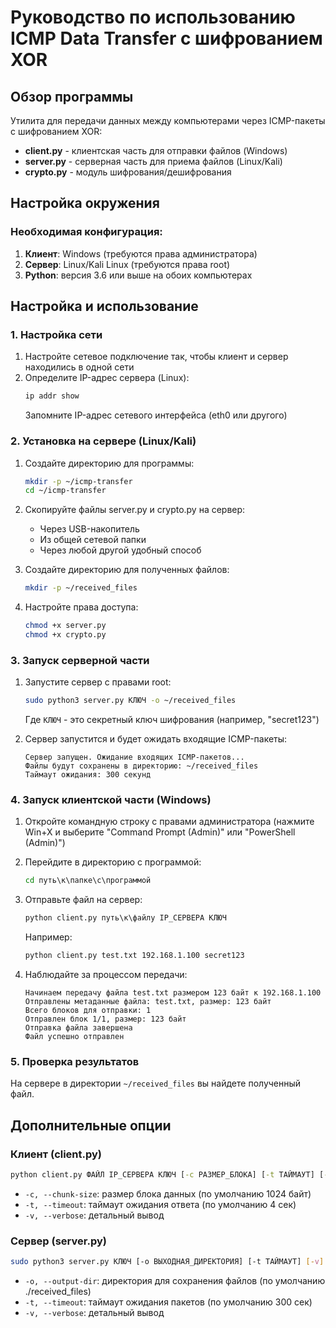 # Руководство по использованию ICMP Data Transfer с шифрованием XOR

## Обзор программы

Утилита для передачи данных между компьютерами через ICMP-пакеты с шифрованием XOR:

- **client.py** - клиентская часть для отправки файлов (Windows)
- **server.py** - серверная часть для приема файлов (Linux/Kali)
- **crypto.py** - модуль шифрования/дешифрования

## Настройка окружения

### Необходимая конфигурация:

1. **Клиент**: Windows (требуются права администратора)
2. **Сервер**: Linux/Kali Linux (требуются права root)
3. **Python**: версия 3.6 или выше на обоих компьютерах

## Настройка и использование

### 1. Настройка сети

1. Настройте сетевое подключение так, чтобы клиент и сервер находились в одной сети
2. Определите IP-адрес сервера (Linux):
   ```bash
   ip addr show
   ```
   Запомните IP-адрес сетевого интерфейса (eth0 или другого)

### 2. Установка на сервере (Linux/Kali)

1. Создайте директорию для программы:

   ```bash
   mkdir -p ~/icmp-transfer
   cd ~/icmp-transfer
   ```

2. Скопируйте файлы server.py и crypto.py на сервер:

   - Через USB-накопитель
   - Из общей сетевой папки
   - Через любой другой удобный способ

3. Создайте директорию для полученных файлов:

   ```bash
   mkdir -p ~/received_files
   ```

4. Настройте права доступа:
   ```bash
   chmod +x server.py
   chmod +x crypto.py
   ```

### 3. Запуск серверной части

1. Запустите сервер с правами root:

   ```bash
   sudo python3 server.py КЛЮЧ -o ~/received_files
   ```

   Где `КЛЮЧ` - это секретный ключ шифрования (например, "secret123")

2. Сервер запустится и будет ожидать входящие ICMP-пакеты:
   ```
   Сервер запущен. Ожидание входящих ICMP-пакетов...
   Файлы будут сохранены в директорию: ~/received_files
   Таймаут ожидания: 300 секунд
   ```

### 4. Запуск клиентской части (Windows)

1. Откройте командную строку с правами администратора (нажмите Win+X и выберите "Command Prompt (Admin)" или "PowerShell (Admin)")

2. Перейдите в директорию с программой:

   ```cmd
   cd путь\к\папке\с\программой
   ```

3. Отправьте файл на сервер:

   ```cmd
   python client.py путь\к\файлу IP_СЕРВЕРА КЛЮЧ
   ```

   Например:

   ```cmd
   python client.py test.txt 192.168.1.100 secret123
   ```

4. Наблюдайте за процессом передачи:
   ```
   Начинаем передачу файла test.txt размером 123 байт к 192.168.1.100
   Отправлены метаданные файла: test.txt, размер: 123 байт
   Всего блоков для отправки: 1
   Отправлен блок 1/1, размер: 123 байт
   Отправка файла завершена
   Файл успешно отправлен
   ```

### 5. Проверка результатов

На сервере в директории `~/received_files` вы найдете полученный файл.

## Дополнительные опции

### Клиент (client.py)

```cmd
python client.py ФАЙЛ IP_СЕРВЕРА КЛЮЧ [-c РАЗМЕР_БЛОКА] [-t ТАЙМАУТ] [-v]
```

- `-c, --chunk-size`: размер блока данных (по умолчанию 1024 байт)
- `-t, --timeout`: таймаут ожидания ответа (по умолчанию 4 сек)
- `-v, --verbose`: детальный вывод

### Сервер (server.py)

```bash
sudo python3 server.py КЛЮЧ [-o ВЫХОДНАЯ_ДИРЕКТОРИЯ] [-t ТАЙМАУТ] [-v]
```

- `-o, --output-dir`: директория для сохранения файлов (по умолчанию ./received_files)
- `-t, --timeout`: таймаут ожидания пакетов (по умолчанию 300 сек)
- `-v, --verbose`: детальный вывод

